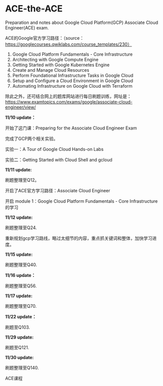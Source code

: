 # ACE-the-ACE
Preparation and notes about Google Cloud Platform(GCP) Associate Cloud Engineer(ACE) exam.

ACE的Google官方学习路径：（source：https://googlecourses.qwiklabs.com/course_templates/230）
1. Google Cloud Platform Fundamentals - Core Infrastructure
2. Architecting with Google Compute Engine
3. Getting Started with Google Kubernetes Engine
4. Create and Manage Cloud Resources
5. Perform Foundational Infrastructure Tasks in Google Cloud
6. Setup and Configure a Cloud Environment in Google Cloud
7. Automating Infrastructure on Google Cloud with Terraform

除此之外，还可结合网上的题库网站进行每日刷题训练，网址是：https://www.examtopics.com/exams/google/associate-cloud-engineer/view/

**11/10 update：**

开始了这门课：Preparing for the Associate Cloud Engineer Exam

完成了GCP两个相关实验。

实验一：A Tour of Google Cloud Hands-on Labs

实验二：Getting Started with Cloud Shell and gcloud


**11/11 update:**

刷题整理至Q12。

开启了ACE官方学习路径：Associate Cloud Engineer

开启 module 1：Google Cloud Platform Fundamentals - Core Infrastructure的学习


**11/12 update:**

刷题整理至Q24.

重新规划gcp学习路线，略过太细节的内容，重点抓关键词和整体，加快学习进度。

**11/15 update:**

刷题整理至Q40.

**11/16 update：**

刷题整理至Q56.

**11/17 update:**

刷题整理至Q70.

**11/22 update：**

刷题至Q103.

**11/29 update:**

刷题至Q121.

**11/30 update:**

刷题整理至Q140.

ACE课程
